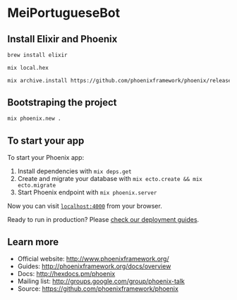 # MeiPortugueseBot

## Install Elixir and Phoenix

```sh
brew install elixir

mix local.hex

mix archive.install https://github.com/phoenixframework/phoenix/releases/download/v1.0.3/phoenix_new-1.0.3.ez
```

## Bootstraping the project

```sh
mix phoenix.new .
```

## To start your app

To start your Phoenix app:

  1. Install dependencies with `mix deps.get`
  2. Create and migrate your database with `mix ecto.create && mix ecto.migrate`
  3. Start Phoenix endpoint with `mix phoenix.server`

Now you can visit [`localhost:4000`](http://localhost:4000) from your browser.

Ready to run in production? Please [check our deployment guides](http://www.phoenixframework.org/docs/deployment).

## Learn more

  * Official website: http://www.phoenixframework.org/
  * Guides: http://phoenixframework.org/docs/overview
  * Docs: http://hexdocs.pm/phoenix
  * Mailing list: http://groups.google.com/group/phoenix-talk
  * Source: https://github.com/phoenixframework/phoenix
